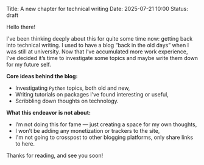 Title: A new chapter for technical writing
Date: 2025-07-21 10:00
Status: draft

Hello there!

I've been thinking deeply about this for quite some time now: getting back into technical writing. I used to have a blog “back in the old days” when I was still at university. Now that I’ve accumulated more work experience, I’ve decided it’s time to investigate some topics and maybe write them down for my future self.

**Core ideas behind the blog:**

- Investigating `Python` topics, both old and new,
- Writing tutorials on packages I’ve found interesting or useful,
- Scribbling down thoughts on technology.

**What this endeavor is not about:**

- I’m not doing this for fame — just creating a space for my own thoughts,
- I won’t be adding any monetization or trackers to the site,
- I'm not going to crosspost to other blogging platforms, only share links to here.

Thanks for reading, and see you soon!
